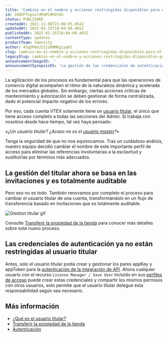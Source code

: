 ```yaml
---
title: 'Cambios en el nombre y acciones restringidas disponibles para el usuario master'
id: 3XBZFTugszl4PmPCMhOtkh
status: PUBLISHED
createdAt: 2021-11-08T21:06:05.854Z
updatedAt: 2022-01-25T18:04:08.465Z
publishedAt: 2022-01-25T18:04:08.465Z
contentType: updates
productTeam: Identity
author: 4SqDPmUJIIz2KMMKgiyqKl
slug: cambios-en-el-nombre-y-acciones-restringidas-disponibles-para-el-usuario
legacySlug: cambios-en-el-nombre-y-acciones-restringidas-disponibles-para-el-usuario
announcementImageID: ''
announcementSynopsisES: 'La gestión de las credenciales de autenticación ya no está restringida al usuario titular.'
---
```


La agilización de los procesos es fundamental para que las operaciones de comercio digital acompañen el ritmo de la naturaleza dinámica y acelerada de los mercados globales. Sin embargo, ciertas acciones críticas de mantenimiento y autorización se deben gestionar de forma centralizada, dado el potencial impacto negativo de los errores. 

Por eso, cada cuenta VTEX solamente tiene un [usuario titular](https://help.vtex.com/es/tutorial/que-es-el-usuario-patrocinador), el único que tiene acceso completo a todas las secciones del Admin. Si trabaja con nosotros desde hace tiempo, tal vez haya pensado: 

«_¿Un usuario titular? ¿Acaso no es el <span style="text-decoration:underline;">usuario master</span>?_»

Tenga la seguridad de que no nos equivocamos. Tras un cuidadoso análisis, nuestro equipo decidió cambiar el nombre de este importante perfil de acceso para eliminar las referencias involuntarias a la esclavitud y sustituirlas por términos más adecuados.

## La gestión del titular ahora se basa en las invitaciones y es totalmente auditable

Pero eso no es todo. También renovamos por completo el proceso para cambiar el usuario titular de una cuenta, transformándolo en un flujo de transferencia basado en invitaciones que es totalmente auditable. 

![Gestion titular gif](//images.ctfassets.net/alneenqid6w5/ha7KIfmy1QJQvmpnXJN5R/0faedf49cfdee92ffdaabbdb3a624b04/Announcement_ES.gif)

Consulte [Transferir la propiedad de la tienda](https://help.vtex.com/es/tutorial/transferir-la-propiedad-de-la-tienda) para conocer más detalles sobre este nuevo proceso. 

## Las credenciales de autenticación ya no están restringidas al usuario titular

Antes, solo el usuario titular podía crear y gestionar los pares appKey y appToken para la [autenticación de la integración de API](https://help.vtex.com/es/tutorial/claves-de-aplicacion--2iffYzlvvz4BDMr6WGUtet). Ahora cualquier usuario con el recurso `License Manager / Save User` incluido en sus [perfiles de acceso](https://help.vtex.com/es/tutorial/perfiles-de-acceso--7HKK5Uau2H6wxE1rH5oRbc) puede crear estas credenciales y compartir los mismos permisos con otros usuarios, esto permite que el usuario titular delegue esta responsabilidad según sea necesario. 

## Más información

* [¿Qué es el usuario titular?](https://help.vtex.com/es/tutorial/que-es-el-usuario-patrocinador)
* [Transferir la propiedad de la tienda](https://help.vtex.com/es/tutorial/transferir-la-propiedad-de-la-tienda)
* [Autenticación](https://help.vtex.com/es/tutorial/claves-de-aplicacion--2iffYzlvvz4BDMr6WGUtet)
